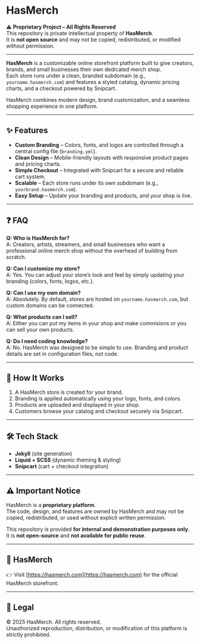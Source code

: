 # HasMerch
⚠️ **Proprietary Project – All Rights Reserved**  
This repository is private intellectual property of **HasMerch**.  
It is **not open source** and may not be copied, redistributed, or modified without permission.  

---

**HasMerch** is a customizable online storefront platform built to give creators, brands, and small businesses their own dedicated merch shop.  
Each store runs under a clean, branded subdomain (e.g., `yourname.hasmerch.com`) and features a styled catalog, dynamic pricing charts, and a checkout powered by Snipcart.  

HasMerch combines modern design, brand customization, and a seamless shopping experience in one platform.  

---

## ✨ Features  

- **Custom Branding** – Colors, fonts, and logos are controlled through a central config file (`branding.yml`).  
- **Clean Design** – Mobile-friendly layouts with responsive product pages and pricing charts.  
- **Simple Checkout** – Integrated with Snipcart for a secure and reliable cart system.  
- **Scalable** – Each store runs under its own subdomain (e.g., `yourbrand.hasmerch.com`).  
- **Easy Setup** – Update your branding and products, and your shop is live.  

---

## ❓ FAQ  

**Q: Who is HasMerch for?**  
A: Creators, artists, streamers, and small businesses who want a professional online merch shop without the overhead of building from scratch.  

**Q: Can I customize my store?**  
A: Yes. You can adjust your store’s look and feel by simply updating your branding (colors, fonts, logos, etc.).  

**Q: Can I use my own domain?**  
A: Absolutely. By default, stores are hosted on `yourname.hasmerch.com`, but custom domains can be connected.  

**Q: What products can I sell?**  
A: Either you can put my items in your shop and make commisions or you can sell your own products.

**Q: Do I need coding knowledge?**  
A: No. HasMerch was designed to be simple to use. Branding and product details are set in configuration files, not code.  

---

## 🚀 How It Works  

1. A HasMerch store is created for your brand.  
2. Branding is applied automatically using your logo, fonts, and colors.  
3. Products are uploaded and displayed in your shop.  
4. Customers browse your catalog and checkout securely via Snipcart.  

---

## 🛠 Tech Stack  

- **Jekyll** (site generation)  
- **Liquid + SCSS** (dynamic theming & styling)  
- **Snipcart** (cart + checkout integration)  

---

## ⚠️ Important Notice  

HasMerch is a **proprietary platform**.  
The code, design, and features are owned by HasMerch and may not be copied, redistributed, or used without explicit written permission.  

This repository is provided **for internal and demonstration purposes only**.  
It is **not open-source** and **not available for public reuse**.  

---

## 📌 HasMerch
👉 Visit [https://hasmerch.com](https://hasmerch.com) for the official HasMerch storefront.  

---

## 📄 Legal  

© 2025 HasMerch. All rights reserved.  
Unauthorized reproduction, distribution, or modification of this platform is strictly prohibited.  
